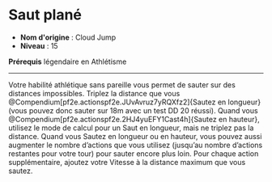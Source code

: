 # Saut plané

 * **Nom d'origine** : Cloud Jump
 * **Niveau** : 15


<p><strong>Prérequis</strong> légendaire en Athlétisme</p>
<hr>
<p>Votre habilité athlétique sans pareille vous permet de sauter sur des distances impossibles. Triplez la distance que vous @Compendium[pf2e.actionspf2e.JUvAvruz7yRQXfz2]{Sautez en longueur} (vous pouvez donc sauter sur 18m avec un test DD 20 réussi). Quand vous @Compendium[pf2e.actionspf2e.2HJ4yuEFY1Cast4h]{Sautez en hauteur}, utilisez le mode de calcul pour un Saut en longueur, mais ne triplez pas la distance. Quand vous Sautez en longueur ou en hauteur, vous pouvez aussi augmenter le nombre d’actions que vous utilisez (jusqu’au nombre d’actions restantes pour votre tour) pour sauter encore plus loin. Pour chaque action supplémentaire, ajoutez votre Vitesse à la distance maximum que vous sautez.</p>
